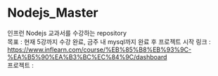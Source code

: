 # Nodejs_Master
인프런 Nodejs 교과서를 수강하는 repository<br>
목표 : 현재 5강까지 수강 완료, 금주 내 mysql까지 완료 후 프로젝트 시작
링크 : https://www.inflearn.com/course/%EB%85%B8%EB%93%9C-%EA%B5%90%EA%B3%BC%EC%84%9C/dashboard<br>
프로젝트 : <br>